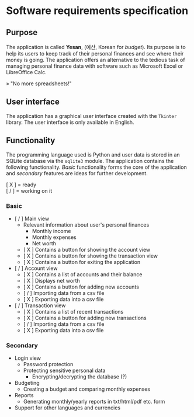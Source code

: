 # Software requirements specification

## Purpose

The application is called **Yesan**, (예산, Korean for *budget*). Its purpose is to help its users to keep track of their personal finances and see where their money is going. The application offers an alternative to the tedious task of managing personal finance data with software such as Microsoft Excel or LibreOffice Calc.

» "No more spreadsheets!"

## User interface

The application has a graphical user interface created with the `Tkinter` library. The user interface is only available in English.

## Functionality

 The programming language used is Python and user data is stored in an SQLite database via the `sqlite3` module. The application contains the following functionality. *Basic* functionality forms the core of the application and *secondary* features are ideas for further development.

[ X ] = ready  
[ / ] = working on it

### Basic

- [ / ] Main view
  - Relevant information about user's personal finances
    - Monthly income
    - Monthly expenses
    - Net worth
  - [ X ] Contains a button for showing the account view
  - [ X ] Contains a button for showing the transaction view
  - [ X ] Contains a button for exiting the application
- [ / ] Account view
  - [ X ] Contains a list of accounts and their balance
  - [ X ] Displays net worth
  - [ X ] Contains a button for adding new accounts
  - [ / ] Importing data from a csv file
  - [ X ] Exporting data into a csv file
- [ / ] Transaction view
  - [ X ] Contains a list of recent transactions
  - [ X ] Contains a button for adding new transactions
  - [ / ] Importing data from a csv file
  - [ X ] Exporting data into a csv file

### Secondary

- Login view
  - Password protection
  - Protecting sensitive personal data
    - Encrypting/decrypting the database (?)
- Budgeting
  - Creating a budget and comparing monthly expenses
- Reports
  - Generating monthly/yearly reports in txt/html/pdf etc. form
- Support for other languages and currencies
